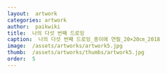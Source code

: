 ```yaml
---
layout:  artwork
categories: artwork
author:  paikwiki
title:  나의 다섯 번째 드로잉
caption:  나의 다섯 번째 드로잉_종이에 연필_20×20㎝_2018
image:  /assets/artworks/artwork5.jpg
thumb:  /assets/artworks/thumbs/artwork5.jpg
order:  5
---
```

